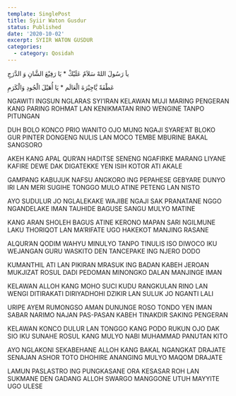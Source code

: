 ```yaml
---
template: SinglePost
title: Syiir Waton Gusdur
status: Published
date: '2020-10-02'
excerpt: SYIIR WATON GUSDUR
categories:
  - category: Qosidah
---
```


ياَ رَسُولَ اللهْ سَلاَمٌ عَلَيْكْ * يَا رَفِيْعَ الشَّانِ وَ الدَّرَجِ

عَطْفَةً يَّاجِيْرَةَ الْعَالَم * يَا أُهَيْلَ الْجُودِ وَالْكَرَمِ

NGAWITI INGSUN NGLARAS SYI’IRAN 
KELAWAN MUJI MARING PENGERAN
KANG PARING ROHMAT LAN KENIKMATAN 
RINO WENGINE TANPO PITUNGAN

DUH BOLO KONCO PRIO WANITO 
OJO MUNG NGAJI SYARE’AT BLOKO
GUR PINTER DONGENG NULIS LAN MOCO 
TEMBE MBURINE BAKAL SANGSORO

AKEH KANG APAL QUR’AN HADITSE 
SENENG NGAFIRKE MARANG LIYANE
KAFIRE DEWE DAK DIGATEKKE 
YEN ISIH KOTOR ATI AKALE

GAMPANG KABUJUK NAFSU ANGKORO 
ING PEPAHESE GEBYARE DUNYO
IRI LAN MERI SUGIHE TONGGO 
MULO ATINE PETENG LAN NISTO

AYO SUDULUR JO NGLALEKAKE 
WAJIBE NGAJI SAK PRANATANE
NGGO NGANDELAKE IMAN TAUHIDE 
BAGUSE SANGU MULYO MATINE

KANG ARAN SHOLEH BAGUS ATINE 
KERONO MAPAN SARI NGILMUNE
LAKU THORIQOT LAN MA’RIFATE 
UGO HAKEKOT MANJING RASANE

ALQUR’AN QODIM WAHYU MINULYO 
TANPO TINULIS ISO DIWOCO
IKU WEJANGAN GURU WASKITO 
DEN TANCEPAKE ING NJERO DODO

KUMANTHIL ATI LAN PIKIRAN 
MRASUK ING BADAN KABEH JEROAN
MUKJIZAT ROSUL DADI PEDOMAN 
MINONGKO DALAN MANJINGE IMAN

KELAWAN ALLOH KANG MOHO SUCI 
KUDU RANGKULAN RINO LAN WENGI
DITIRAKATI DIRIYADHOHI 
DZIKIR LAN SULUK JO NGANTI LALI

URIPE AYEM RUMONGSO AMAN 
DUNUNGE ROSO TONDO YEN IMAN
SABAR NARIMO NAJAN PAS-PASAN 
KABEH TINAKDIR SAKING PENGERAN

KELAWAN KONCO DULUR LAN TONGGO 
KANG PODO RUKUN OJO DAK SIO
IKU SUNAHE ROSUL KANG MULYO 
NABI MUHAMMAD PANUTAN KITO

AYO NGLAKONI SEKABEHANE 
ALLOH KANG BAKAL NGANGKAT DRAJATE
SENAJAN ASHOR TOTO DHOHIRE 
ANANGING MULYO MAQOM DRAJATE

LAMUN PASLASTRO ING PUNGKASANE 
ORA KESASAR ROH LAN SUKMANE
DEN GADANG ALLOH SWARGO MANGGONE 
UTUH MAYYITE UGO ULESE
